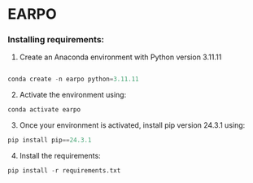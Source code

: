 # EARPO
### Installing requirements:
1) Create an Anaconda environment with Python version 3.11.11

```python

conda create -n earpo python=3.11.11
```
2) Activate the environment using:
```python
conda activate earpo
```
3) Once your environment is activated, install pip version 24.3.1 using:
```python
pip install pip==24.3.1
```
4) Install the requirements:
```python
pip install -r requirements.txt
```
